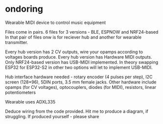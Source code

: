 # ondoring
Wearable MIDI device to control music equipment 

Files come in pairs. 6 files for 3 versions - BLE,  ESPNOW and NRF24-based
In that pair of files onw is for reciever hub and another for wearable transmitter.

Every hub version has 2 CV outputs, wire your opamps according to voltages boards produce.
Every hub version has Hardware MIDI outputs. Only NRF24-based version has USB-MIDI implemented. In theory swapping ESP32 for ESP32-S2 in other two options will let to implement USB-MIDI.

Hub interface  hardware needed - rotary encoder (4 pulses per step), I2C screen (128*96), 5DIN ports, 3.5 mm female jacks. 
Other hardware include opamps (for CV voltages), optocouplers, diodes (for MIDI), resistors, linear potentiometers 

Wearable uses ADXL335

Deduce wiring from the code provided. Hit me to produce a diagram, if struggling. If produced yourself - please share

